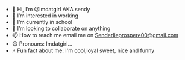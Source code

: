 - 👋 Hi, I’m @Imdatgirl AKA sendy
- 👀 I’m interested in working 
- 🌱 I’m currently in school 
- 💞️ I’m looking to collaborate on anything 
- 📫 How to reach me  email me on Senderlieprospere00@gmail.com 
- 😄 Pronouns: Imdatgirl...
- ⚡ Fun fact about me: I'm cool,loyal sweet, nice and funny 

<!---
Imdatgirl/Imdatgirl is a ✨ special ✨ repository because its `README.md` (this file) appears on your GitHub profile.
You can click the Preview link to take a look at your changes.
--->
